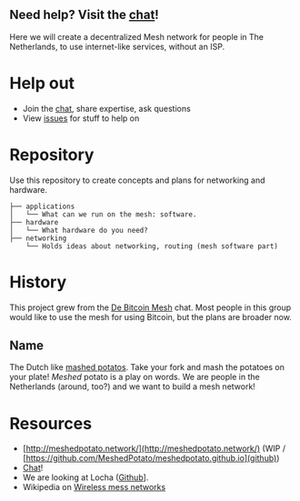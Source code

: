 Need help? Visit the [chat](https://t.me/DeBitcoinMesh)!
--------------------------------------------------------

Here we will create a decentralized Mesh network for people in The Netherlands, to use internet-like services, without an ISP.

# Help out
* Join the [chat](https://t.me/DeBitcoinMesh), share expertise, ask questions
* View [issues](https://github.com/MeshedPotato/Project-Plans/issues) for stuff to help on

# Repository
Use this repository to create concepts and plans for networking and hardware.
```
├── applications
│   └── What can we run on the mesh: software.
├── hardware
│   └── What hardware do you need?
├── networking
    └── Holds ideas about networking, routing (mesh software part)
```

# History
This project grew from the [De Bitcoin Mesh](https://t.me/DeBitcoinMesh) chat. 
Most people in this group would like to use the mesh for using Bitcoin, but the plans are broader now.

## Name
The Dutch like [mashed potatos](https://nl.wikipedia.org/wiki/Aardappelpuree). Take your fork and mash the potatoes on your plate! *Meshed* potato is a play on words. We are people in the Netherlands (around, too?) and we want to build a mesh network!

# Resources
* [http://meshedpotato.network/](http://meshedpotato.network/) (WIP / [https://github.com/MeshedPotato/meshedpotato.github.io](github))
* [Chat](https://t.me/DeBitcoinMesh)!
* We are looking at Locha ([Github](https://github.com/btcven/locha)].
* Wikipedia on [Wireless mess networks](https://en.wikipedia.org/wiki/Wireless_mesh_network)

